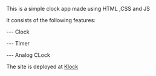 This is a simple clock app made using HTML ,CSS and JS

It consists of the following features:

--- Clock

--- Timer 

--- Analog CLock


The site is deployed at [Klock](https://kousthubh02.github.io/Klock/)